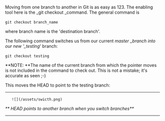Moving from one branch to another in Git is as easy as 123. The enabling tool here is the \_git checkout \_command. The general command is

`git checkout branch_name`

where branch name is the 'destination branch'.

The following command switches us from our current _master \_branch into our new '\_testing_' branch:

`git checkout testing`

**NOTE: **The name of the current branch from which the pointer moves is not included in the command to check out. This is not a mistake; it's accurate as seen ;-\)

This moves the HEAD to point to the testing branch:



---



       ![](/assets/swicth.png)



_**           HEAD points to another branch when you switch branches**_



---



